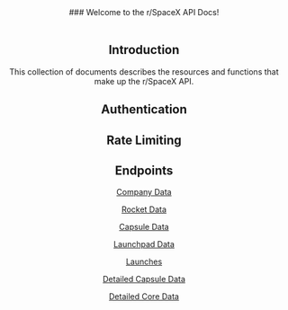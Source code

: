 <div align="center">
### Welcome to the r/SpaceX API Docs!
<br></br>

## Introduction
This collection of documents describes the resources and functions that make up the r/SpaceX API. 

## Authentication

## Rate Limiting

## Endpoints

[Company Data](https://github.com/r-spacex/SpaceX-API/wiki/Company-Info)

[Rocket Data](https://github.com/r-spacex/SpaceX-API/wiki/Rocket-Info)

[Capsule Data](https://github.com/r-spacex/SpaceX-API/wiki/Capsule-Info)

[Launchpad Data](https://github.com/r-spacex/SpaceX-API/wiki/Launchpad-Info)

[Launches](https://github.com/r-spacex/SpaceX-API/wiki/Launches)

[Detailed Capsule Data](https://github.com/r-spacex/SpaceX-API/wiki/Capsule-Detail)

[Detailed Core Data](https://github.com/r-spacex/SpaceX-API/wiki/Core-Details)

</div>
